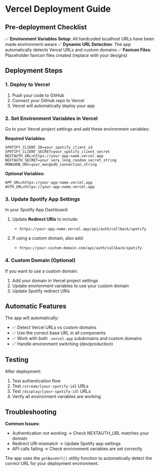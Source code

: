 # Vercel Deployment Guide

## Pre-deployment Checklist

✅ **Environment Variables Setup**: All hardcoded localhost URLs have been made environment-aware
✅ **Dynamic URL Detection**: The app automatically detects Vercel URLs and custom domains
✅ **Favicon Files**: Placeholder favicon files created (replace with your designs)

## Deployment Steps

### 1. Deploy to Vercel

1. Push your code to GitHub
2. Connect your GitHub repo to Vercel
3. Vercel will automatically deploy your app

### 2. Set Environment Variables in Vercel

Go to your Vercel project settings and add these environment variables:

**Required Variables:**
```
SPOTIFY_CLIENT_ID=your_spotify_client_id
SPOTIFY_CLIENT_SECRET=your_spotify_client_secret
NEXTAUTH_URL=https://your-app-name.vercel.app
NEXTAUTH_SECRET=your_very_long_random_secret_string
MONGODB_URI=your_mongodb_connection_string
```

**Optional Variables:**
```
APP_URL=https://your-app-name.vercel.app
AUTH_URL=https://your-app-name.vercel.app
```

### 3. Update Spotify App Settings

In your Spotify App Dashboard:

1. Update **Redirect URIs** to include:
   - `https://your-app-name.vercel.app/api/auth/callback/spotify`

2. If using a custom domain, also add:
   - `https://your-custom-domain.com/api/auth/callback/spotify`

### 4. Custom Domain (Optional)

If you want to use a custom domain:

1. Add your domain in Vercel project settings
2. Update environment variables to use your custom domain
3. Update Spotify redirect URIs

## Automatic Features

The app will automatically:
- ✅ Detect Vercel URLs vs custom domains
- ✅ Use the correct base URL in all components
- ✅ Work with both `.vercel.app` subdomains and custom domains
- ✅ Handle environment switching (dev/production)

## Testing

After deployment:
1. Test authentication flow
2. Test `/stream/[your-spotify-id]` URLs
3. Test `/display/[your-spotify-id]` URLs
4. Verify all environment variables are working

## Troubleshooting

**Common Issues:**
- Authentication not working → Check NEXTAUTH_URL matches your domain
- Redirect URI mismatch → Update Spotify app settings
- API calls failing → Check environment variables are set correctly

The app uses the `getBaseUrl()` utility function to automatically detect the correct URL for your deployment environment.
